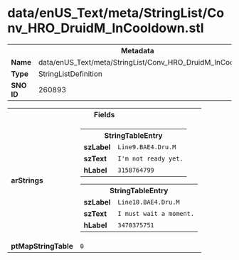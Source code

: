 <h1>data/enUS_Text/meta/StringList/Conv_HRO_DruidM_InCooldown.stl</h1><table><tr><th colspan="100%">Metadata</th></tr><tr><td><b>Name</b></td><td>data/enUS_Text/meta/StringList/Conv_HRO_DruidM_InCooldown.stl</td></tr><tr><td><b>Type</b></td><td>StringListDefinition</td></tr><tr><td><b>SNO ID</b></td><td>260893</td></tr></table>

<table><tr><th colspan="100%">Fields</th></tr><tr><td><b>arStrings</b></td><td><table><tr><th colspan="100%">StringTableEntry</th></tr><tr><td><b>szLabel</b></td><td><code>Line9.BAE4.Dru.M</code></td></tr><tr><td><b>szText</b></td><td><code>I'm not ready yet.</code></td></tr><tr><td><b>hLabel</b></td><td><code>3158764799</code></td></tr></table>


<table><tr><th colspan="100%">StringTableEntry</th></tr><tr><td><b>szLabel</b></td><td><code>Line10.BAE4.Dru.M</code></td></tr><tr><td><b>szText</b></td><td><code>I must wait a moment.</code></td></tr><tr><td><b>hLabel</b></td><td><code>3470375751</code></td></tr></table>


</td></tr><tr><td><b>ptMapStringTable</b></td><td><code>0</code></td></tr></table>


